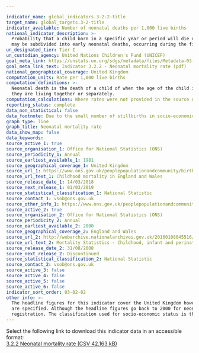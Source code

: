 ```yaml
---

indicator_name: global_indicators.3-2-2-title
target_name: global_targets.3-2-title
indicator_available: Number of neonatal deaths per 1,000 live births
national_indicator_description: >-
  Probability that a child born in a specific year or period will die during the first 28 completed days of life if subject to age-specific mortality rates of that period, expressed per 1000 live births. Neonatal deaths (deaths among live births during the first 28 completed days of life)
  may be subdivided into early neonatal deaths, occurring during the first 7 days of life, and late neonatal deaths, occurring after the 7th day but before the 28th completed day of life.
un_designated_tier: Tier I
un_custodian_agency: United Nations Children's Fund (UNICEF)
goal_meta_link: https://unstats.un.org/sdgs/metadata/files/Metadata-03-02-02.pdf
goal_meta_link_text: Indicator 3.2.2 - Neonatal mortality rate (pdf)
national_geographical_coverage: United Kingdom
computation_units: Rate per 1,000 live births
computation_definitions: >-
  Neonatal death is the death of a child of when the age of the child is under 28 days.  Socio-economic status is defined as the social status of a person based on their occupation, income and education.   Type of registration refers to the address status of the parents, and shows whether
  they are living together or separately.
computation_calculations: Where rates were not provided in the source data, the following calculation was carried out -  (Number of neonatal deaths / number of live births) * 1000 
reporting_status: complete
data_non_statistical: false
data_footnote: Due to the small number of stillbirths in socio-economic category 8, the totals for categories 7 and 8 have been combined to protect confidentiality. Due to the small number of events, the reliability of rates which are based on between 3 and 19 deaths may be affected.
graph_type: line
graph_title: Neonatal mortality rate
data_show_map: false
data_keywords:  
source_active_1: true
source_organisation_1: Office for National Statistics (ONS)
source_periodicity_1: Annual 
source_earliest_available_1: 1981
source_geographical_coverage_1: United Kingdom
source_url_1: https://www.ons.gov.uk/peoplepopulationandcommunity/birthsdeathsandmarriages/deaths/datasets/childmortalitystatisticschildhoodinfantandperinatalchildhoodinfantandperinatalmortalityinenglandandwales
source_url_text_1: Childhood mortality in England and Wales
source_release_date_1: 14/03/2018
source_next_release_1: 01/03/2019
source_statistical_classification_1: National Statistic
source_contact_1: vsob@ons.gov.uk
source_other_info_1: https://www.ons.gov.uk/peoplepopulationandcommunity/birthsdeathsandmarriages/deaths/qmis/childmortalitystatisticsqmi
source_active_2: true
source_organisation_2: Office for National Statistics (ONS)
source_periodicity_2: Annual
source_earliest_available_2: 2000
source_geographical_coverage_2: England and Wales
source_url_2: http://webarchive.nationalarchives.gov.uk/20160108045516/http://www.ons.gov.uk/ons/rel/vsob1/mortality-statistics--childhood--infant-and-perinatal--england-and-wales--series-dh3-/index.html
source_url_text_2: Mortality Statistics - Childhood, infant and perinatal, England and Wales (Series DH3)
source_release_date_2: 31/08/2008
source_next_release_2: Discontinued
source_statistical_classification_2: National Statistic
source_contact_2: vsob@ons.gov.uk
source_active_3: false
source_active_4: false
source_active_5: false
source_active_6: false
indicator_sort_order: 03-02-02
other info: >-
  The headline figures for this indicator cover the United Kingdom however the disaggregation for this indicator do not cover England, Wales, Scotland and Northern Ireland they only cover England and Wales jointly. The exception to this is when regions of England and the regions of Wales
  are specified. Although the headline figures go back to 2000 for neonatal, early neonatal, post neonatal, and infant other disaggregation for the indicator only go as far back as 2008.   The disaggregation of socio-economic status is only shown by type of marital status and type of
  registration. The classification used for socio-economic status is the National Statistics Socio-economic Classification. Data follows the UN specification for this indicator. This indicator has been identified in collaboration with topic experts.
---
```

Select the following link to download this indicator data in an accessible format:<br>[3.2.2 Neonatal mortality rate (CSV 42.163 kB)](https://sustainabledevelopment-uk.github.io/sdg-data/data/3-2-2.csv)